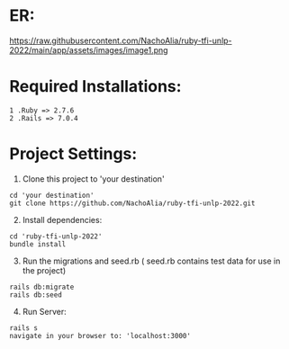 # ER:
https://raw.githubusercontent.com/NachoAlia/ruby-tfi-unlp-2022/main/app/assets/images/image1.png

# Required Installations:
```
1 .Ruby => 2.7.6
2 .Rails => 7.0.4
```
# Project Settings:
1. Clone this project to 'your destination'
```
cd 'your destination'
git clone https://github.com/NachoAlia/ruby-tfi-unlp-2022.git
```
2. Install dependencies:
```
cd 'ruby-tfi-unlp-2022'
bundle install
```
3. Run the migrations and seed.rb ( seed.rb contains test data for use in the project)
```
rails db:migrate
rails db:seed
```
4.  Run Server:  
```
rails s
navigate in your browser to: 'localhost:3000'
